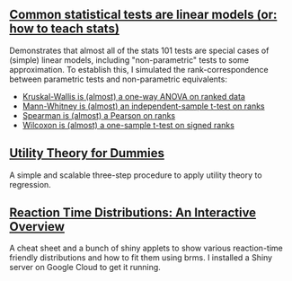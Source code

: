 ## [Common statistical tests are linear models (or: how to teach stats)](https://lindeloev.github.io/tests-as-linear/)
Demonstrates that almost all of the stats 101 tests are special cases of (simple) linear models, including "non-parametric" tests to some approximation. To establish this, I simulated the rank-correspondence between parametric tests and non-parametric equivalents:

 * [Kruskal-Wallis is (almost) a one-way ANOVA on ranked data](https://lindeloev.github.io/tests-as-linear/simulations/simulate_kruskall.html)
 * [Mann-Whitney is (almost) an independent-sample t-test on ranks](https://lindeloev.github.io/tests-as-linear/simulations/simulate_mannwhitney.html)
 * [Spearman is (almost) a Pearson on ranks](https://lindeloev.github.io/tests-as-linear/simulations/simulate_spearman.htmll)
 * [Wilcoxon is (almost) a one-sample t-test on signed ranks](https://lindeloev.github.io/tests-as-linear/simulations/simulate_wilcoxon.html)


## [Utility Theory for Dummies](https://lindeloev.github.io/utility-theory/)
A simple and scalable three-step procedure to apply utility theory to regression.


## [Reaction Time Distributions: An Interactive Overview](http://lindeloev.net/shiny/rt/)
A cheat sheet and a bunch of shiny applets to show various reaction-time friendly distributions and how to fit them using brms. I installed a Shiny server on Google Cloud to get it running.
